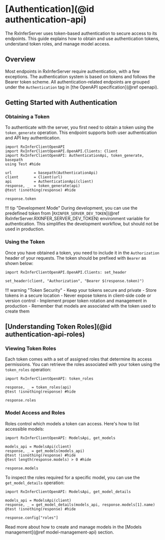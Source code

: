 # [Authentication](@id authentication-api)

The RxInferServer uses token-based authentication to secure access to its endpoints. This guide explains how to obtain and use authentication tokens, understand token roles, and manage model access.

## Overview

Most endpoints in RxInferServer require authentication, with a few exceptions. The authentication system is based on tokens and follows the Bearer token scheme. All authentication-related endpoints are grouped under the `Authentication` tag in [the OpenAPI specification](@ref openapi).

## Getting Started with Authentication

### Obtaining a Token

To authenticate with the server, you first need to obtain a token using the `token_generate` operation. This endpoint supports both user authentication and API key authentication.

```@example auth-generate-token
import RxInferClientOpenAPI
import RxInferClientOpenAPI.OpenAPI.Clients: Client
import RxInferClientOpenAPI: AuthenticationApi, token_generate, basepath
using Test #hide

url          = basepath(AuthenticationApi)
client       = Client(url)
api          = AuthenticationApi(client)
response, _  = token_generate(api)
@test !isnothing(response) #hide

response.token
```

!!! tip "Development Mode"
    During development, you can use the predefined token from [`RXINFER_SERVER_DEV_TOKEN`](@ref RxInferServer.RXINFER_SERVER_DEV_TOKEN) environment variable for authentication. This simplifies the development workflow, but should not be used in production.

### Using the Token

Once you have obtained a token, you need to include it in the `Authorization` header of your requests. The token should be prefixed with `Bearer` as shown below:

```@example auth-generate-token
import RxInferClientOpenAPI.OpenAPI.Clients: set_header

set_header(client, "Authorization", "Bearer $(response.token)")
```

!!! warning "Token Security"
    - Keep your tokens secure and private
    - Store tokens in a secure location
    - Never expose tokens in client-side code or version control
    - Implement proper token rotation and management in production
    - Remember that models are associated with the token used to create them

## [Understanding Token Roles](@id authentication-api-roles)

### Viewing Token Roles

Each token comes with a set of assigned roles that determine its access permissions. You can retrieve the roles associated with your token using the `token_roles` operation:

```@example auth-generate-token
import RxInferClientOpenAPI: token_roles

response, _ = token_roles(api)
@test !isnothing(response) #hide

response.roles
```

### Model Access and Roles

Roles control which models a token can access. Here's how to list accessible models:

```@example auth-generate-token
import RxInferClientOpenAPI: ModelsApi, get_models

models_api = ModelsApi(client)
response, _ = get_models(models_api)
@test !isnothing(response) #hide
@test length(response.models) > 0 #hide

response.models
```

To inspect the roles required for a specific model, you can use the `get_model_details` operation:

```@example auth-generate-token
import RxInferClientOpenAPI: ModelsApi, get_model_details

models_api = ModelsApi(client)
response, _ = get_model_details(models_api, response.models[1].name)
@test !isnothing(response) #hide

response.config["roles"]
```

Read more about how to create and manage models in the [Models management](@ref model-management-api) section.



